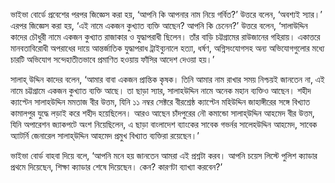 ভাইভা বোর্ডে প্রবেশের পরপর জিজ্ঞেস করা হয়, ‘আপনি কি আপনার নাম নিয়ে গর্বিত?’ উত্তরে বলেন, ‘অবশ্যই স্যার।’ এরপর জিজ্ঞেস করা হয়, ‘এই নামে একজন কুখ্যাত ব্যক্তি আছেন? আপনি কি চেনেন?’ উত্তরে বলেন, ‘সালাউদ্দিন কাদের চৌধুরী নামে একজন কুখ্যাত রাজাকার ও যুদ্ধাপরাধী ছিলেন। তাঁর বাড়ি চট্টগ্রামের রাউজানের গহিরায়। একাত্তরে মানবতাবিরোধী অপরাধের দায়ে আন্তর্জাতিক যুদ্ধাপরাধ ট্রাইব্যুনালে হত্যা, ধর্ষণ, অগ্নিসংযোগসহ অন্য অভিযোগগুলোর মধ্যে চারটি অভিযোগ সন্দেহাতীতভাবে প্রমাণিত হওয়ায় ফাঁসির আদেশ দেওয়া হয়।’

সালাহ্ উদ্দিন কাদের বলেন, ‘আমার বাবা একজন প্রান্তিক কৃষক। তিনি আমার নাম রাখার সময় নিশ্চয়ই জানতেন না, এই নামে চট্টগ্রামে একজন কুখ্যাত ব্যক্তি আছে। তা ছাড়া স্যার, সালাহউদ্দিন নামে অনেক মহান ব্যক্তিও আছেন। শহীদ ক্যাপ্টেন সালাহউদ্দিন মমতাজ বীর উত্তম, যিনি ১১ নম্বর সেক্টরে বীরশ্রেষ্ঠ ক্যাপ্টেন মহিউদ্দিন জাহাঙ্গীরের সঙ্গে বিখ্যাত কামালপুর যুদ্ধে লড়াই করে শহীদ হয়েছিলেন। আরও আছেন চাঁদপুরের নৌ কমান্ডো সালাহ্‌উদ্দিন আহমেদ বীর উত্তম, যিনি অপারেশন জ্যাকপটে অংশ নিয়েছিলেন, এ ছাড়া বাংলাদেশ ব্যাংকের সাবেক গভর্নর সালেহউদ্দিন আহমেদ, সাবেক অ্যাটর্নি জেনারেল সালাহ্‌উদ্দিন আহমেদ প্রমুখ বিখ্যাত ব্যক্তিরা রয়েছেন।’

ভাইভা বোর্ড বাহবা দিয়ে বলে, ‘আপনি মনে হয় জানতেন আমরা এই প্রশ্নটা করব। আপনি চয়েস লিস্টে পুলিশ ক্যাডার প্রথমে দিয়েছেন, শিক্ষা ক্যাডার শেষে দিয়েছেন। কেন? কারণটা ব্যাখ্যা করবেন?’
